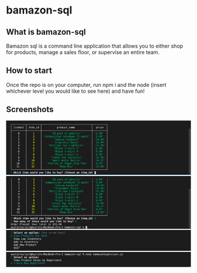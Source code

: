 # bamazon-sql
## What is bamazon-sql
Bamazon sql is a command line application that allows you to either shop for products, manage a sales floor, or supervise an entire team. 
## How to start
Once the repo is on your computer, run npm i and the node (insert whichever level you would like to see here) and have fun!
## Screenshots
![screenshot](./screenshots/screenshot1.png)
![screenshot](./screenshots/screenshot2.png)
![screenshot](./screenshots/screenshot3.png)
![screenshot](./screenshots/screenshot4.png)
